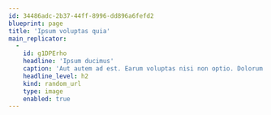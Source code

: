 ```yaml
---
id: 34486adc-2b37-44ff-8996-dd896a6fefd2
blueprint: page
title: 'Ipsum voluptas quia'
main_replicator:
  -
    id: g1DPErho
    headline: 'Ipsum ducimus'
    caption: 'Aut autem ad est. Earum voluptas nisi non optio. Dolorum soluta enim laboriosam facilis.'
    headline_level: h2
    kind: random_url
    type: image
    enabled: true
---
```

